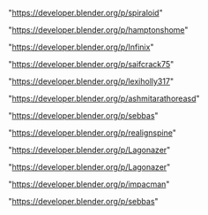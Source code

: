 "https://developer.blender.org/p/spiraloid"

"https://developer.blender.org/p/hamptonshome"

"https://developer.blender.org/p/Infinix"

"https://developer.blender.org/p/saifcrack75"

"https://developer.blender.org/p/lexiholly317"

"https://developer.blender.org/p/ashmitarathoreasd"

"https://developer.blender.org/p/sebbas"

"https://developer.blender.org/p/realignspine"

"https://developer.blender.org/p/Lagonazer"

 
"https://developer.blender.org/p/Lagonazer"


"https://developer.blender.org/p/impacman"


"https://developer.blender.org/p/sebbas"


 
